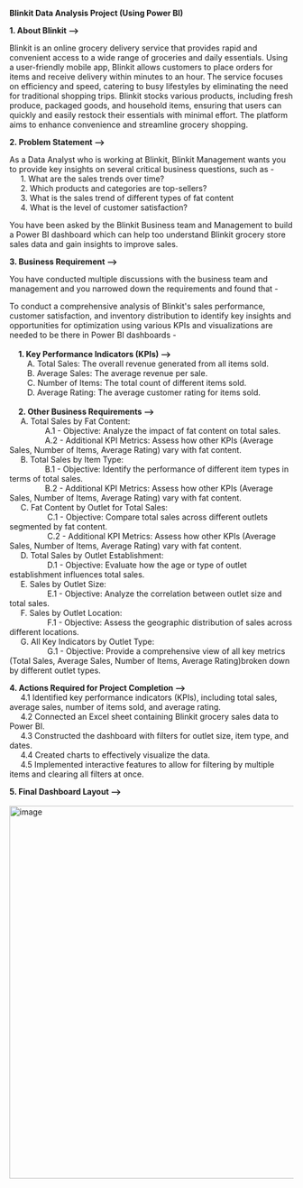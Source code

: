 **Blinkit Data Analysis Project (Using Power BI)**

**1. About Blinkit -->**

Blinkit is an online grocery delivery service that provides rapid and convenient access to a wide range of groceries and daily essentials. Using a user-friendly mobile app, Blinkit allows customers to place orders for items and receive delivery within minutes to an hour. The service focuses on efficiency and speed, catering to busy lifestyles by eliminating the need for traditional shopping trips. Blinkit stocks various products, including fresh produce, packaged goods, and household items, ensuring that users can quickly and easily restock their essentials with minimal effort. The platform aims to enhance convenience and streamline grocery shopping.

**2. Problem Statement -->**

As a Data Analyst who is working at Blinkit, Blinkit Management wants you to provide key insights on several critical business questions, such as -  <br>
                       &nbsp;&nbsp;&nbsp;&nbsp;  1. What are the sales trends over time?  <br>
                       &nbsp;&nbsp;&nbsp;&nbsp;  2. Which products and categories are top-sellers?  <br>
                       &nbsp;&nbsp;&nbsp;&nbsp;  3. What is the sales trend of different types of fat content  <br>
                       &nbsp;&nbsp;&nbsp;&nbsp;  4. What is the level of customer satisfaction?
                      
You have been asked by the Blinkit Business team and Management to build a Power BI dashboard which can help too understand Blinkit grocery store sales data and gain insights to improve sales. 
                      
**3. Business Requirement -->**

You have conducted multiple discussions with the business team and management and you narrowed down the requirements and found that - 

To conduct a comprehensive analysis of Blinkit's sales performance, customer satisfaction, and inventory distribution to identify key insights and opportunities for optimization using various KPIs and visualizations are needed to be there in Power BI dashboards -  <br><br>
                     &nbsp;&nbsp;&nbsp;&nbsp;**1. Key Performance Indicators (KPIs) -->**  <br>
                      &nbsp;&nbsp;&nbsp;&nbsp;&nbsp;&nbsp;&nbsp;&nbsp;A. Total Sales: The overall revenue generated from all items sold. <br>
                      &nbsp;&nbsp;&nbsp;&nbsp;&nbsp;&nbsp;&nbsp;&nbsp;B. Average Sales: The average revenue per sale.<br>
                      &nbsp;&nbsp;&nbsp;&nbsp;&nbsp;&nbsp;&nbsp;&nbsp;C. Number of Items: The total count of different items sold.<br>
                      &nbsp;&nbsp;&nbsp;&nbsp;&nbsp;&nbsp;&nbsp;&nbsp;D. Average Rating: The average customer rating for items sold.<br><br>
                      &nbsp;&nbsp;&nbsp;&nbsp;**2. Other Business Requirements -->** <br>
                                   &nbsp;&nbsp;&nbsp;&nbsp;        A. Total Sales by Fat Content:<br>
                                                    &nbsp;&nbsp;&nbsp;&nbsp;&nbsp;&nbsp;&nbsp;&nbsp;&nbsp;&nbsp;&nbsp;&nbsp;&nbsp;&nbsp;&nbsp;&nbsp;A.1 - Objective: Analyze the impact of fat content on total sales.<br>
                                                    &nbsp;&nbsp;&nbsp;&nbsp;&nbsp;&nbsp;&nbsp;&nbsp;&nbsp;&nbsp;&nbsp;&nbsp;&nbsp;&nbsp;&nbsp;&nbsp;A.2 - Additional KPI Metrics: Assess how other KPIs (Average Sales, Number of Items, Average Rating) vary with fat content.<br>
                                         &nbsp;&nbsp;&nbsp;&nbsp;    B. Total Sales by Item Type:<br>
                                                    &nbsp;&nbsp;&nbsp;&nbsp;&nbsp;&nbsp;&nbsp;&nbsp;&nbsp;&nbsp;&nbsp;&nbsp;&nbsp;&nbsp;&nbsp;&nbsp;B.1 - Objective: Identify the performance of different item types in terms of total sales.<br>
                                                    &nbsp;&nbsp;&nbsp;&nbsp;&nbsp;&nbsp;&nbsp;&nbsp;&nbsp;&nbsp;&nbsp;&nbsp;&nbsp;&nbsp;&nbsp;&nbsp;B.2 - Additional KPI Metrics: Assess how other KPIs (Average Sales, Number of Items, Average Rating) vary with fat content.<br>
                                      &nbsp;&nbsp;&nbsp;&nbsp;       C. Fat Content by Outlet for Total Sales:<br>
                                                   &nbsp;&nbsp;&nbsp;&nbsp;&nbsp;&nbsp;&nbsp;&nbsp;&nbsp;&nbsp;&nbsp;&nbsp;&nbsp;&nbsp;&nbsp;&nbsp; C.1 - Objective: Compare total sales across different outlets segmented by fat content.<br>
                                                  &nbsp;&nbsp;&nbsp;&nbsp;&nbsp;&nbsp;&nbsp;&nbsp;&nbsp;&nbsp;&nbsp;&nbsp;&nbsp;&nbsp;&nbsp;&nbsp;  C.2 - Additional KPI Metrics: Assess how other KPIs (Average Sales, Number of Items, Average Rating) vary with fat content.<br>
                                         &nbsp;&nbsp;&nbsp;&nbsp;    D. Total Sales by Outlet Establishment:<br>
                                                 &nbsp;&nbsp;&nbsp;&nbsp;&nbsp;&nbsp;&nbsp;&nbsp;&nbsp;&nbsp;&nbsp;&nbsp;&nbsp;&nbsp;&nbsp;&nbsp;   D.1 - Objective: Evaluate how the age or type of outlet establishment influences total sales.<br>
                                          &nbsp;&nbsp;&nbsp;&nbsp;   E. Sales by Outlet Size:<br>
                                                 &nbsp;&nbsp;&nbsp;&nbsp;&nbsp;&nbsp;&nbsp;&nbsp;&nbsp;&nbsp;&nbsp;&nbsp;&nbsp;&nbsp;&nbsp;&nbsp;   E.1 - Objective: Analyze the correlation between outlet size and total sales.<br>
                                         &nbsp;&nbsp;&nbsp;&nbsp;    F. Sales by Outlet Location:<br>
                                                  &nbsp;&nbsp;&nbsp;&nbsp;&nbsp;&nbsp;&nbsp;&nbsp;&nbsp;&nbsp;&nbsp;&nbsp;&nbsp;&nbsp;&nbsp;&nbsp;  F.1 - Objective: Assess the geographic distribution of sales across different locations. <br>
                                         &nbsp;&nbsp;&nbsp;&nbsp;    G. All Key Indicators by Outlet Type:<br>
                                                 &nbsp;&nbsp;&nbsp;&nbsp;&nbsp;&nbsp;&nbsp;&nbsp;&nbsp;&nbsp;&nbsp;&nbsp;&nbsp;&nbsp;&nbsp;&nbsp;   G.1 - Objective: Provide a comprehensive view of all key metrics (Total Sales, Average Sales, Number of Items, Average Rating)broken down by different outlet types.<br>
                      

**4. Actions Required for Project Completion -->**<br>
        &nbsp;&nbsp;&nbsp;&nbsp;   4.1 Identified key performance indicators (KPIs), including total sales, average sales, number of items sold, and average rating.<br>
         &nbsp;&nbsp;&nbsp;&nbsp;  4.2 Connected an Excel sheet containing Blinkit grocery sales data to Power BI.<br>
        &nbsp;&nbsp;&nbsp;&nbsp;   4.3 Constructed the dashboard with filters for outlet size, item type, and dates.<br>
        &nbsp;&nbsp;&nbsp;&nbsp;   4.4 Created charts to effectively visualize the data.<br>
        &nbsp;&nbsp;&nbsp;&nbsp;   4.5 Implemented interactive features to allow for filtering by multiple items and clearing all filters at once.<br>

**5. Final Dashboard Layout -->**<br><br>
<img width="661" alt="image" src="https://github.com/user-attachments/assets/33f92fbb-e223-424f-bab4-67f61d15bd2a"><br><br><br>




